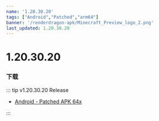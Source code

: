 ```yaml
---
name: '1.20.30.20'
tags: ["Android","Patched","arm64"]
banner: '/renderdragon-apk/Minecraft_Preview_logo_2.png'
last_updated: 1.20.30.20
---
```


# 1.20.30.20

### 下载

::: tip v1.20.30.20 Release

* [Android - Patched APK 64x](https://www.mediafire.com/file/zuumsd4vl1kyrhq/1.20.30.20_arm64_v8a_patched.apk/file)

:::

